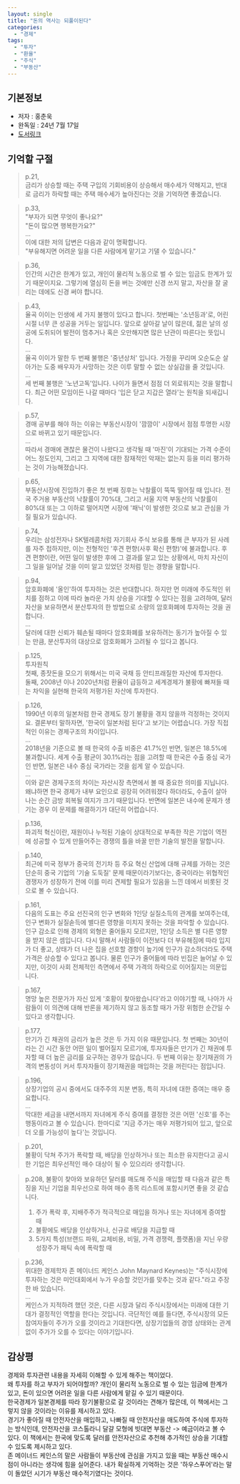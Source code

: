 ```yaml
---
layout: single
title: "돈의 역사는 되풀이된다"
categories:
  - "경제"
tags:
  - "투자"
  - "환율"
  - "주식"
  - "부동산"
---
```


## 기본정보

- 저자 : 홍춘욱
- 완독일 : 24년 7월 17일
- [도서링크](https://www.yes24.com/Product/Goods/102094131)

## 기억할 구절

> p.21,  
> 금리가 상승할 때는 주택 구입의 기회비용이 상승해서 매수세가 약해지고, 반대로 금리가 하락할 때는 주택 매수세가 높아진다는 것을 기억하면 좋겠습니다.

> p.33,  
> "부자가 되면 무엇이 좋나요?"  
> "돈이 많으면 행복한가요?"  
> ...  
> 이에 대한 저의 답변은 다음과 같이 명확합니다.  
> "부유해지면 어려운 일을 다른 사람에게 맡기고 기댈 수 있습니다."

> p.36,  
> 인간의 시간은 한계가 있고, 개인이 물리적 노동으로 벌 수 있는 임금도 한계가 있기 때문이지요. 그렇기에 열심히 돈을 버는 것에만 신경 쓰지 말고, 자산을 잘 굴리는 데에도 신경 써야 합니다.

> p.43,  
> 율곡 이이는 인생에 세 가지 불행이 있다고 합니다. 첫번째는 '소년등과'로, 어린 시절 너무 큰 성공을 거두는 일입니다. 앞으로 살아갈 날이 많은데, 젊은 날의 성공에 도취되어 발전이 멈추거나 혹은 오만해지면 많은 난관이 따른다는 뜻입니다.  
> ...  
> 율곡 이이가 말한 두 번째 불행은 '중년상처' 입니다. 가정을 꾸리며 오순도순 살아가는 도중 배우자가 사망하는 것은 이루 말할 수 없는 상실감을 줄 것입니다.  
> ...  
> 세 번째 불행은 '노년고독'입니다. 나이가 들면서 점점 더 외로워지는 것을 말합니다. 최근 어떤 모임이든 나갈 때마다 '입은 닫고 지갑은 열라'는 원칙을 되새깁니다.

> p.57,  
> 경매 공부를 해야 하는 이유는 부동산시장이 '깜깜이' 시장에서 점점 투명한 시장으로 바뀌고 있기 때문입니다.  
> ...  
> 따라서 경매에 괜찮은 물건이 나왔다고 생각될 때 '마진'이 기대되는 가격 수준이 어느 정도인지, 그리고 그 지역에 대한 잠재적인 악재는 없는지 등을 미리 평가하는 것이 가능해졌습니다.

> p.65,  
> 부동산시장에 진입하기 좋은 첫 번째 징후는 낙찰률이 뚝뚝 떨어질 때 입니다. 전국 주거용 부동산의 낙찰률이 70%대, 그리고 서울 지역 부동산의 낙찰률이 80%대 또는 그 이하로 떨어지면 시장에 '패닉'이 발생한 것으로 보고 관심을 가질 필요가 있습니다.

> p.74,  
> 우리는 삼성전자나 SK텔레콤처럼 자기회사 주식 보유를 통해 큰 부자가 된 사례를 자주 접하지만, 이는 전형적인 '후견 편향(사후 확신 편향)'에 불과합니다. 후견 편향이란, 어떤 일이 발생한 후에 그 결과를 알고 있는 상황에서, 마치 자신이 그 일을 일어날 것을 이미 알고 있었던 것처럼 믿는 경향을 말합니다.

> p.94,  
> 암호화폐에 '올인'하여 투자하는 것은 반대합니다. 하지만 먼 미래에 주도적인 위치를 점하고 이에 따라 놀라운 가치 상승을 기대할 수 있다는 점을 고려하여, 달러 자산을 보유하면서 분산투자의 한 방법으로 소량의 암호화폐에 투자하는 것을 권합니다.  
> ...  
> 달러에 대한 신뢰가 훼손될 때마다 암호화폐를 보유하려는 동기가 높아질 수 있는 만큼, 분산투자의 대상으로 암호화폐가 고려될 수 있다고 봅니다.

> p.125,  
> 투자원칙  
> 첫째, 종잣돈을 모으기 위해서는 미국 국채 등 안티프래질한 자산에 투자한다.  
> 둘째, 2008년 이나 2020년처럼 환율이 급등하고 세계경제가 불황에 빠져들 때는 차익을 실현해 한국의 저평가된 자산에 투자한다.

> p.126,  
> 1990년 이후의 일본처럼 한국 경제도 장기 불황을 겪지 않을까 걱정하는 것이지요. 결론부터 말하자면, '한국이 일본처럼 된다'고 보기는 어렵습니다. 가장 직접적인 이유는 경제구조의 차이입니다.  
> ...  
> 2018년을 기준으로 볼 때 한국의 수출 비중은 41.7%인 반면, 일본은 18.5%에 불과합니다. 세계 수출 평균이 30.1%라는 점을 고려할 때 한국은 수출 중심 국가인 반면, 일본은 내수 중심 국가라는 것을 쉽게 알 수 있습니다.  
> ...  
> 이와 같은 경제구조의 차이는 자산시장 측면에서 볼 때 중요한 의미를 지닙니다. 왜냐하면 한국 경제가 내부 요인으로 굉장히 어려워졌다 하더라도, 수출이 살아나는 순간 금방 회복될 여지가 크기 때문입니다. 반면에 일본은 내수에 문제가 생기는 경우 이 문제를 해결하기가 대단히 어렵습니다.

> p.136,  
> 파괴적 혁신이란, 재원이나 누적된 기술이 상대적으로 부족한 작은 기업이 역전에 성공할 수 있게 만들어주는 경쟁의 틀을 바꿀 만한 기술의 발전을 말합니다.

> p.140,  
> 최근에 미국 정부가 중국의 전기차 등 주요 혁신 산업에 대해 규제를 가하는 것은 단순히 중국 기업의 '기술 도둑질' 문제 때문이라기보다는, 중국이라는 위협적인 경쟁자가 성장하기 전에 이를 미리 견제할 필요가 있음을 느낀 데에서 비롯된 것으로 볼 수 있습니다.

> p.161,  
> 다음의 도표는 주요 선진국의 인구 변화와 1인당 실질소득의 관계를 보여주는데, 인구 변화가 실질솓득에 별다른 영향을 미치지 못하는 것을 파악할 수 있습니다. 인구 감소로 인해 경제의 외형은 줄어들지 모르지만, 1인당 소득은 별 다른 영향을 받지 않은 셈입니다. 다시 말해서 사람들이 이전보다 더 부유해짐에 따라 입지가 더 좋고, 상태가 더 나은 집을 선호할 경항이 높기에 인구가 감소하더라도 주택 가격은 상승할 수 있다고 봅니다. 물론 인구가 줄어듦에 따라 빈집은 늘어날 수 있지만, 이것이 사회 전체적인 측면에서 주택 가격의 하락으로 이어질지는 의문입니다.  

> p.167,  
> 명망 높은 전문가가 자신 있게 '호황이 찾아왔습니다'라고 이야기할 때, 나아가 사람들이 이 의견에 대해 반론을 제기하지 않고 동조할 때가 가장 위험한 순간일 수 있다고 생각합니다.

> p.177,  
> 만기가 긴 채권의 금리가 높은 것은 두 가지 이유 때문입니다. 첫 번째는 30년이라는 긴 시간 동안 어떤 일이 벌어질지 모르기에, 투자자들은 만기가 긴 채권에 투자할 때 더 높은 금리를 요구하는 경우가 많습니다. 두 번째 이유는 장기채권의 가격의 변동성이 커서 투자자들이 장기채권을 매입하는 것을 꺼린다는 점입니다.

> p.196,  
> 상장기업의 공시 중에서도 대주주의 지분 변동, 특히 자녀에 대한 증여는 매우 중요합니다.  
> ...  
> 막대한 세금을 내면서까지 자녀에게 주식 증여를 결정한 것은 어떤 '신호'를 주는 행동이라고 볼 수 있습니다. 한마디로 '지금 주가는 매우 저평가되어 있고, 앞으로 더 오를 가능성이 높다'는 것입니다.

> p.201,  
> 불황이 닥쳐 주가가 폭락할 때, 배당을 인상하거나 또는 최소한 유지한다고 공시한 기업은 최우선적인 매수 대상이 될 수 있으리라 생각합니다.

> p.208,
> 불황이 찾아와 보유하던 달러를 매도해 주식을 매입할 때 다음과 같은 특징을 지닌 기업을 최우선으로 하여 매수 종목 리스트에 포함시키면 좋을 것 같습니다.
> 1. 주가 폭락 후, 지배주주가 적극적으로 매입을 하거나 또는 자녀에게 증여할 때
> 2. 불황에도 배당을 인상하거나, 신규로 배당을 지급할 때
> 3. 5가지 특성(브랜드 파워, 교체비용, 비밀, 가격 경쟁력, 플랫폼)을 지닌 우량 성장주가 패틱 속에 폭락할 때

> p.236,  
> 위대한 경제학자 존 메이너드 케인스 John Maynard Keynes)는 "주식시장에 투자하는 것은 미인대회에서 누가 우승할 것인가를 맞추는 것과 같다."라고 주장한 바 있습니다.  
> ...  
> 케인스가 지적하려 했던 것은, 다른 시장과 달리 주식시장에서는 미래에 대한 기대가 결정적인 역할을 한다는 것입니다. 극단적인 예를 들다면, 주식시장의 모든 참여자들이 주가가 오를 것이라고 기대한다면, 상장기업들의 경영 상태와는 관계없이 주가가 오를 수 있다는 이야기입니다.

## 감상평

경제와 투자관련 내용을 자세히 이해할 수 있게 해주는 책이었다.  
왜 투자를 하고 부자가 되어야할까? 개인이 물리적 노동으로 벌 수 있는 임금에 한계가 있고, 돈이 있으면 어려운 일을 다른 사람에게 맡길 수 있기 때문이다.  
한국경제가 일본경제를 따라 장기불황으로 갈 것이라는 견해가 많은데, 이 책에서는 그렇지 않을 것이라는 이유를 제시하고 있다.  
경기가 좋아질 때 안전자산을 매입하고, 나빠질 때 안전자산을 매도하여 주식에 투자하는 방식인데, 안전자산을 코스톨라니 달걀 모형에 빗대면 부동산 -> 예금이라고 볼 수 있다. 이 책에서는 한국에 맞도록 달러를 안전자산으로 추천해 추가적인 상승을 기대할 수 있도록 제시하고 있다.  
존 메이너드 케인스의 말은 사람들이 부동산에 관심을 가지고 있을 때는 부동산 매수시점이 아니라는 생각에 힘을 실어준다. 내가 확실하게 기억하는 것은 '하우스푸어'라는 말이 돌았던 시기가 부동산 매수적기였다는 것이다. 
